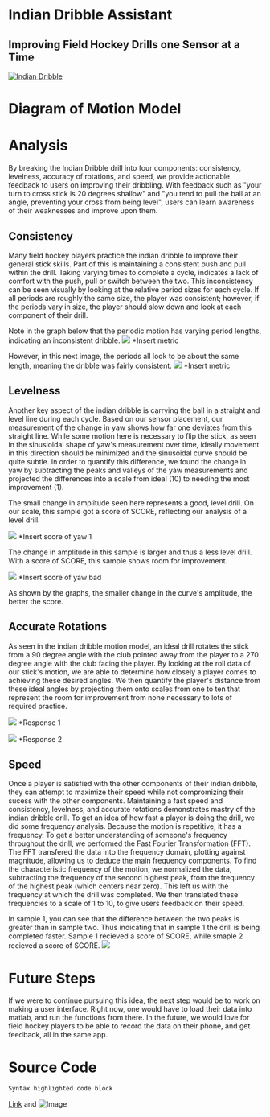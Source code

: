 # Indian Dribble Assistant
## Improving Field Hockey Drills one Sensor at a Time
[![Indian Dribble](https://img.youtube.com/vi/J95l8xNy8fw/0.jpg)](https://www.youtube.com/watch?v=J95l8xNy8fw)
# Diagram of Motion Model 
# Analysis
By breaking the Indian Dribble drill into four components: consistency, levelness, accuracy of rotations, and speed, we provide actionable feedback to users on improving their dribbling.  With feedback such as "your turn to cross stick is 20 degrees shallow" and "you tend to pull the ball at an angle, preventing your cross from being level", users can learn awareness of their weaknesses and improve upon them.  

## Consistency
Many field hockey players practice the indian dribble to improve their general stick skills.  Part of this is maintaining a consistent push and pull within the drill. Taking varying times to complete a cycle, indicates a lack of comfort with the push, pull or switch between the two.  This inconsistency can be seen visually by looking at the relative period sizes for each cycle.  If all periods are roughly the same size, the player was consistent; however, if the periods vary in size, the player should slow down and look at each component of their drill.   

Note in the graph below that the periodic motion has varying period lengths, indicating an inconsistent dribble.
![](./1.png)
*Insert metric

However, in this next image, the periods all look to be about the same length, meaning the dribble was fairly consistent.
![](./2.png)
*Insert metric

## Levelness
Another key aspect of the indian dribble is carrying the ball in a straight and level line during each cycle.  Based on our sensor placement, our measurement of the change in yaw shows how far one deviates from this straight line.  While some motion here is necessary to flip the stick, as seen in the sinusioidal shape of yaw's measurement over time, ideally movement in this direction should be minimized and the sinusoidal curve should be quite subtle.  In order to quantify this difference, we found the change in yaw by subtracting the peaks and valleys of the yaw measurements and projected the differences into a scale from ideal (10) to needing the most improvement (1).  

The small change in amplitude seen here represents a good, level drill. On our scale, this sample got a score of SCORE, reflecting our analysis of a level drill. 

![](./3.png)
*Insert score of yaw 1

The change in amplitude in this sample is larger and thus a less level drill. With a score of SCORE, this sample shows room for improvement. 

![](./4.png)
*Insert score of yaw bad

As shown by the graphs, the smaller change in the curve's amplitude, the better the score.

## Accurate Rotations
As seen in the indian dribble motion model, an ideal drill rotates the stick from a 90 degree angle with the club pointed away from the player to a 270 degree angle with the club facing the player.  By looking at the roll data of our stick's motion, we are able to determine how closely a player comes to achieving these desired angles.  We then quantify the player's distance from these ideal angles by projecting them onto scales from one to ten that represent the room for improvement from none necessary to lots of required practice. 

![](./6.png)
*Response 1

![](./7.png)
*Response 2

## Speed
Once a player is satisfied with the other components of their indian dribble, they can attempt to maximize their speed while not compromizing their sucess with the other components.  Maintaining a fast speed and consistency, levelness, and accurate rotations demonstrates mastry of the indian dribble drill.  To get an idea of how fast a player is doing the drill, we did some frequency analysis.  Because the motion is repetitive, it has a frequency. To get a better understanding of someone's frequency throughout the drill, we performed the Fast Fourier Transformation (FFT). The FFT transfered the data into the frequency domain, plotting against magnitude, allowing us to deduce the main frequency components. To find the characteristic frequency of the motion, we normalized the data, subtracting the frequency of the second highest peak, from the frequency of the highest peak (which centers near zero). This left us with the frequency at which the drill was completed. We then translated these frequencies to a scale of 1 to 10, to give users feedback on their speed.

In sample 1, you can see that the difference between the two peaks is greater than in sample two. Thus indicating that in sample 1 the drill is being completed faster. Sample 1 recieved a score of SCORE, while smaple 2 recieved a score of SCORE.
![](./5.png)

# Future Steps
If we were to continue pursuing this idea, the next step would be to work on making a user interface. Right now, one would have to load their data into matlab, and run the functions from there. In the future, we would love for field hockey players to be able to record the data on their phone, and get feedback, all in the same app.

# Source Code
```markdown
Syntax highlighted code block
```
[Link](url) and ![Image](src)

    
